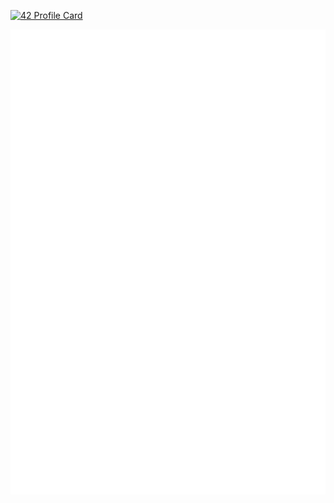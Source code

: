 [![42 Profile Card](https://1337-readme.vercel.app/api/profile?cursus=42cursus&dark=true&leet_logo=hide&login=nforay)](https://github.com/nforay?tab=repositories)

![Metrics](https://raw.githubusercontent.com/nforay/nforay/main/github-metrics.svg)
